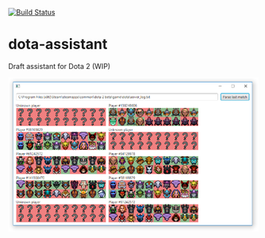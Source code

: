 [![Build Status](https://travis-ci.org/pinguinson/dota-assistant.svg?branch=master)](https://travis-ci.org/pinguinson/dota-assistant)

# dota-assistant

Draft assistant for Dota 2 (WIP)

![Screenshot](screenshot.png)